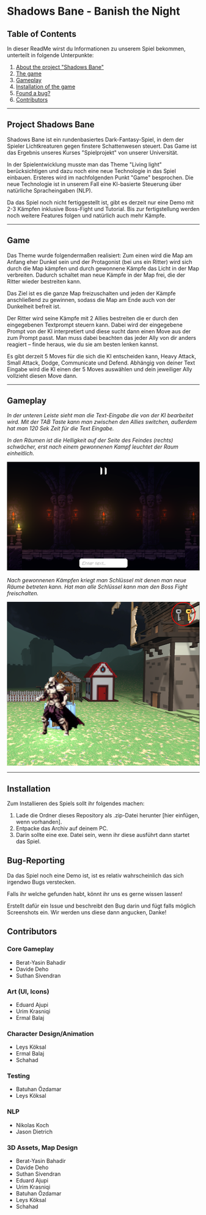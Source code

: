# Shadows Bane - Banish the Night

## Table of Contents
In dieser ReadMe wirst du Informationen zu unserem Spiel bekommen, unterteilt in folgende Unterpunkte:

1. [About the project "Shadows Bane"](#project-shadows-bane)
2. [The game](#game)
3. [Gameplay](#gameplay)
4. [Installation of the game](#installation)
5. [Found a bug?](#bug-reporting)
6. [Contributors ](#contributors)

---

## Project Shadows Bane
Shadows Bane ist ein rundenbasiertes Dark-Fantasy-Spiel, in dem der Spieler Lichtkreaturen gegen finstere Schattenwesen steuert. Das Game ist das Ergebnis unseres Kurses "Spielprojekt" von unserer Universität. 

In der Spielentwicklung musste man das Theme "Living light" berücksichtigen und dazu noch eine neue Technologie in das Spiel einbauen. Ersteres wird im nachfolgenden Punkt "Game" besprochen. Die neue Technologie ist in unserem Fall eine KI-basierte Steuerung über natürliche Spracheingaben (NLP).

Da das Spiel noch nicht fertiggestellt ist, gibt es derzeit nur eine Demo mit 2-3 Kämpfen inklusive Boss-Fight und Tutorial. Bis zur fertigstellung werden noch weitere Features folgen und natürlich auch mehr Kämpfe.

---

## Game
Das Theme wurde folgendermaßen realisiert: Zum einen wird die Map am Anfang eher Dunkel sein und der Protagonist (bei uns ein Ritter) wird sich durch die Map kämpfen und durch gewonnene Kämpfe das Licht in der Map verbreiten. Dadurch schaltet man neue Kämpfe in der Map frei, die der Ritter wieder bestreiten kann. 

Das Ziel ist es die ganze Map freizuschalten und jeden der Kämpfe anschließend zu gewinnen, sodass die Map am Ende auch von der Dunkelheit befreit ist. 

Der Ritter wird seine Kämpfe mit 2 Allies bestreiten die er durch den eingegebenen Textprompt steuern kann. Dabei wird der eingegebene Prompt von der KI interpretiert und diese sucht dann einen Move aus der zum Prompt passt. Man muss dabei beachten das jeder Ally von dir anders reagiert – finde heraus, wie du sie am besten lenken kannst.

Es gibt derzeit 5 Moves für die sich die KI entscheiden kann, Heavy Attack, Small Attack, Dodge, Communicate und Defend. Abhängig von deiner Text Eingabe wird die KI einen der 5 Moves auswählen und dein jeweiliger Ally vollzieht diesen Move dann.

---

## Gameplay 
*In der unteren Leiste sieht man die Text-Eingabe die von der KI bearbeitet wird. Mit der TAB Taste kann man zwischen den Allies switchen, außerdem hat man 120 Sek Zeit für die Text Eingabe.*








*In den Räumen ist die Helligkeit auf der Seite des Feindes (rechts) schwächer, erst nach einem gewonnenen Kampf leuchtet der Raum einheitlich.*

![nurRaum](images/nurRaum.png)



*Nach gewonnenen Kämpfen kriegt man Schlüssel mit denen man neue Räume betreten kann. Hat man alle Schlüssel kann man den Boss Fight freischalten.*

![Map](images/Map.png)

---

## Installation 
Zum Installieren des Spiels sollt ihr folgendes machen:

1. Lade die Ordner dieses Repository als .zip-Datei herunter [hier einfügen, wenn vorhanden].
2. Entpacke das Archiv auf deinem PC.
3. Darin sollte eine exe. Datei sein, wenn ihr diese ausführt dann startet das Spiel.

## Bug-Reporting
Da das Spiel noch eine Demo ist, ist es relativ wahrscheinlich das sich irgendwo Bugs verstecken.

Falls ihr welche gefunden habt, könnt ihr uns es gerne wissen lassen!

Erstellt dafür ein Issue und beschreibt den Bug darin und fügt falls möglich Screenshots ein. Wir werden uns diese dann angucken, Danke!

## Contributors 

### Core Gameplay 
- Berat-Yasin Bahadir 
- Davide Deho
- Suthan Sivendran 

### Art (UI, Icons)
- Eduard Ajupi
- Urim Krasniqi
- Ermal Balaj

### Character Design/Animation
- Leys Köksal
- Ermal Balaj
- Schahad 

### Testing
- Batuhan Özdamar
- Leys Köksal

### NLP
- Nikolas Koch
- Jason Dietrich

### 3D Assets, Map Design
- Berat-Yasin Bahadir 
- Davide Deho
- Suthan Sivendran
- Eduard Ajupi
- Urim Krasniqi
- Batuhan Özdamar
- Leys Köksal
- Schahad
